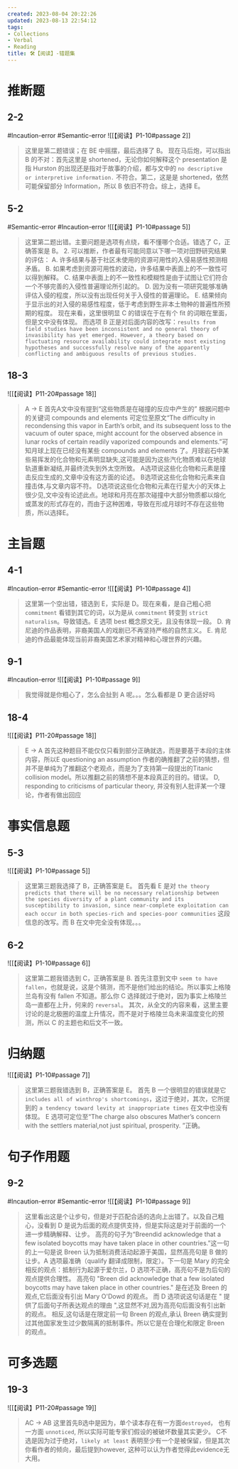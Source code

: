 ```yaml
---
created: 2023-08-04 20:22:26
updated: 2023-08-13 22:54:12
tags:
- Collections
- Verbal
- Reading 
title: 🛠️【阅读】-错题集
---
```


# 推断题
## 2-2
#Incaution-error  #Semantic-error 
![[【阅读】P1-10#passage 2]]

> 这里是第二题错误；在 BE 中摇摆，最后选择了 B。
> 现在马后炮，可以指出 B 的不对：首先这里是 shortened，无论你如何解释这个 presentation 是指 Hurston 的出现还是指对于故事的介绍，都与文中的 `no descriptive or interpretive information.` 不符合。第二，这是是 shortened，依然可能保留部分 Information，所以 B 依旧不符合。综上，选择 E。

## 5-2

#Semantic-error #Incaution-error 
![[【阅读】P1-10#passage 5]]

> 这里第二题出错。主要问题是选项有点绕，看不懂哪个合适。错选了 C，正确答案是 B。
> 2. 可以推断，作者最有可能同意以下哪一项对田野研究结果的评估：
> A. 许多结果与基于社区未使用的资源可用性的入侵易感性预测相矛盾。
> B. 如果考虑到资源可用性的波动，许多结果中表面上的不一致性可以得到解释。
> C. 结果中表面上的不一致性和模糊性是由于试图让它们符合一个不够完善的入侵性普遍理论所引起的。
> D. 因为没有一项研究能够准确评估入侵的程度，所以没有出现任何关于入侵性的普遍理论。
> E. 结果倾向于显示出的对入侵的易感性程度，低于考虑到野生非本土物种的普遍性所预期的程度。
> 现在来看，这里很明显 C 的错误在于在有个 fit 的词眼在里面，但是文中没有体现。
> 而选项 B 正是对后面内容的改写：`results from field studies have been inconsistent and no general theory of invasibility has yet emerged. However, a theory based on fluctuating resource availability could integrate most existing hypotheses and successfully resolve many of the apparently conflicting and ambiguous results of previous studies.`


## 18-3

![[【阅读】P11-20#passage 18]]

> A -> E
> 首先A文中没有提到“这些物质是在碰撞的反应中产生的”
> 根据问题中的关键词 compounds and elements 可定位至原文“The difficulty in recondensing this vapor in Earth’s orbit, and its subsequent loss to the vacuum of outer space, might account for the observed absence in lunar rocks of certain readily vaporized compounds and elements.”可知月球上现在已经没有某些 compounds and elements 了。月球岩石中某些易挥发的化合物和元素明显缺失,这可能是因为这些汽化物质难以在地球轨道重新凝结,并最终流失到外太空所致。
> A选项说这些化合物和元素是撞击反应生成的,文章中没有这方面的论述。  B选项说这些化合物和元素来自撞击体,与文章内容不符。  D选项说这些化合物和元素在行星大小的天体上很少见,文中没有论述此点。地球和月亮在那次碰撞中大部分物质都以熔化或蒸发的形式存在的，而由于这种困难，导致在形成月球时不存在这些物质，所以选择E。


# 主旨题

## 4-1
#Incaution-error #Semantic-error 
![[【阅读】P1-10#passage 4]]

> 这里第一个空出错，错选到 E，实际是 D。现在来看，是自己粗心把 `commitment` 看错到其它的词，以为是从 `commitment` 转变到 `strict naturalism`。导致错选。E 选项 best 概念原文无，且没有体现一段。
> D.	肯尼迪的作品表明，非裔美国人的戏剧已不再坚持严格的自然主义。
> E.	肯尼迪的作品最能体现当前非裔美国艺术家对精神和心理世界的兴趣。

## 9-1
#Incaution-error 
![[【阅读】P1-10#passage 9]]

> 我觉得就是你粗心了，怎么会扯到 A 呢。。。怎么看都是 D 更合适好吗


## 18-4

![[【阅读】P11-20#passage 18]]

> E -> A
> 首先这种题目不能仅仅只看到部分正确就选，而是要基于本段的主体内容，所以E questioning an assumption 作者的确推翻了之前的猜想，但并不是单纯为了推翻这个老观点，而是为了支持第一段提出的Titanic collision model。所以推翻之前的猜想不是本段真正的目的。错误。
> D, responding to criticisms of particular theory, 并没有别人批评某一个理论，作者有做出回应

# 事实信息题

## 5-3

![[【阅读】P1-10#passage 5]]

> 这里第三题我选择了 B，正确答案是 E。
> 首先看 E 是对 `the theory predicts that there will be no necessary relationship between the species diversity of a plant community and its susceptibility to invasion, since near-complete exploitation can each occur in both species-rich and species-poor communities` 这段信息的改写。而 B 在文中完全没有体现。。。

## 6-2

![[【阅读】P1-10#passage 6]]

> 这里第二题我错选到 C，正确答案是 B.
> 首先注意到文中 `seem to have fallen`，也就是说，这是个猜测，而不是他们给出的结论。所以事实上格陵兰岛有没有 fallen 不知道。那么你 C 选择就过于绝对，因为事实上格陵兰岛一直都在上升，何来的 `reversal`。
> 其次，从全文的内容来看，这里主要讨论的是北极圈的温度上升情况，而不是对于格陵兰岛未来温度变化的预测，所以 C 的主题也和后文不一致。

# 归纳题

![[【阅读】P1-10#passage 7]]

> 这里第三题我错选到 B，正确答案是 E。
> 首先 B 一个很明显的错误就是它 `includes all of winthrop's shortcomings`，这过于绝对，其次，它所提到的 `a tendency toward levity at inappropriate times` 在文中也没有体现。
> E 选项可定位至“The charge also obscures Mather’s concern with the settlers material,not just spiritual, prosperity. ”正确。

# 句子作用题

## 9-2
#Incaution-error #Semantic-error 
![[【阅读】P1-10#passage 9]]

> 这里看出这是个让步句，但是对于匹配合适的选向上出错了。以及自己粗心，没看到 D 是说为后面的观点提供支持，但是实际这是对于前面的一个进一步精确解释、让步。
> 高亮的句子为“Breendid acknowledge that a few isolated boycotts may have taken place in other countries.”这一句的上一句是说 Breen 认为抵制消费活动起源于美国，显然高亮句是 B 做的让步。A 选项最准确（qualify 翻译成限制，限定）。下一句是 Mary 的完全相反的观点：抵制行为起源于爱尔兰，D 选项不正确，高亮句不是为后句的观点提供合理性。
> 高亮句 "Breen did acknowledge that a few isolated boycotts may have taken place in other countries." 是在述及 Breen 的观点,它后面没有引出 Mary O'Dowd 的观点。 而 D 选项说这句话是在 " 提供了后面句子所表达观点的理由 ",这显然不对,因为高亮句后面没有引出新的观点。 相反,这句话是在限定前一句 Breen 的观点,承认 Breen 确实提到过其他国家发生过少数隔离的抵制事件。所以它是在合理化和限定 Breen 的观点。




# 可多选题

## 19-3

![[【阅读】P11-20#passage 19]]

> AC -> AB
> 这里首先B选中是因为，单个读本存在有一方面`destroyed`， 也有一方面 `unnoticed`, 所以实际可能专家们假设的被破坏数量其实更少。
> C不选是因为过于绝对，`likely at least` 表明至少有一个是被保留，但是其次你看作者的倾向，最后提到however, 这种可以认为作者觉得此evidence无大用。
> 